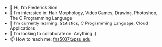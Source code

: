- 👋 Hi, I’m Frederick Sion
- 👀 I’m interested in: Hair Morphology, Video Games, Drawing, Photoshop, The C Programming Language 
- 🌱 I’m currently learning: Statistics, C Programming Language, Cloud Applications
- 💞️ I’m looking to collaborate on: Anything :)
- 📫 How to reach me: fns5037@psu.edu




<!---
FredodaFred/FredodaFred is a ✨ special ✨ repository because its `README.md` (this file) appears on your GitHub profile.
You can click the Preview link to take a look at your changes.
--->
